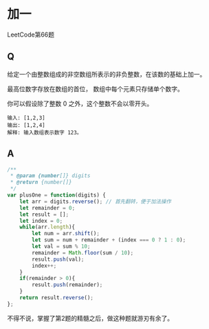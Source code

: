 # 加一
LeetCode第66题

## Q
给定一个由整数组成的非空数组所表示的非负整数，在该数的基础上加一。

最高位数字存放在数组的首位， 数组中每个元素只存储单个数字。

你可以假设除了整数 0 之外，这个整数不会以零开头。

```
输入: [1,2,3]
输出: [1,2,4]
解释: 输入数组表示数字 123。
```

## A
``` javascript
/**
 * @param {number[]} digits
 * @return {number[]}
 */
var plusOne = function(digits) {
    let arr = digits.reverse(); // 首先翻转，便于加法操作
    let remainder = 0;
    let result = [];
    let index = 0;
    while(arr.length){
        let num = arr.shift();
        let sum = num + remainder + (index === 0 ? 1 : 0);
        let val = sum % 10;
        remainder = Math.floor(sum / 10);
        result.push(val);
        index++;
    }
    if(remainder > 0){
        result.push(remainder);
    }
    return result.reverse();
};
```
不得不说，掌握了第2题的精髓之后，做这种题就游刃有余了。